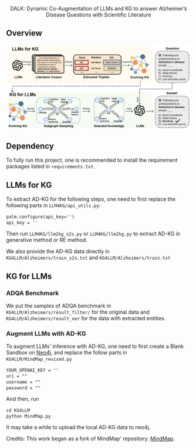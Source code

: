 <div align="center">

DALK: Dynamic Co-Augmentation of LLMs and KG to answer Alzheimer’s Disease Questions with Scientific Literature

</div>

## Overview

<p align="center">
  <img src="Overview.png" width="750" title="Overview of our framework" alt="">
</p>

## Dependency

To fully run this project, one is recommended to install the requirement packages listed in ``requirements.txt``.

## LLMs for KG

To extract AD-KG for the following steps, one need to first replace the following parts in ``LLM4KG/api_utils.py``:

```
palm.configure(api_key='')
api_key = ''
```

Then run ``LLM4KG/llm2kg_s2s.py`` or ``LLM4KG/llm2kg.py`` to extract AD-KG in generative method or RE method.

We also provide the AD-KG data directly in ``KG4LLM/Alzheimers/train_s2s.txt`` and ``KG4LLM/Alzheimers/train.txt``

## KG for LLMs

### ADQA Benchmark

We put the samples of ADQA benchmark in ``KG4LLM/Alzheimers/result_filter/`` for the original data and ``KG4LLM/Alzheimers/result_ner`` for the data with extracted entities.

### Augment LLMs with AD-KG

To augment LLMs' inference with AD-KG, one need to first create a Blank Sandbox on [Neo4j](https://sandbox.neo4j.com/), and replace the follow parts in ``KG4LLM/MindMap_revised.py``

```
YOUR_OPENAI_KEY = ''
uri = ""
username = ""
password = ""
```

And then, run

```
cd KG4LLM
python MindMap.py
```

It may take a while to upload the local AD-KG data to neo4j.

Credits: This work began as a fork of MindMap' repository: [MindMap](https://github.com/wyl-willing/MindMap).